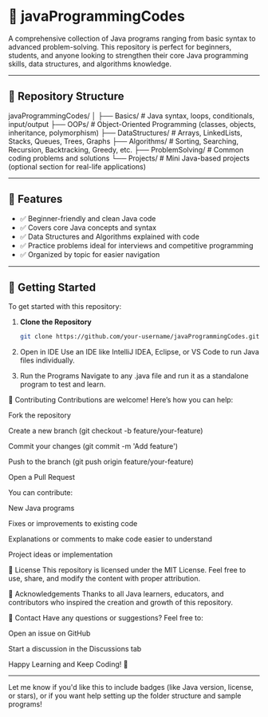 # 📘 javaProgrammingCodes

A comprehensive collection of Java programs ranging from basic syntax to advanced problem-solving. This repository is perfect for beginners, students, and anyone looking to strengthen their core Java programming skills, data structures, and algorithms knowledge.

---

## 📂 Repository Structure
javaProgrammingCodes/
│
├── Basics/ # Java syntax, loops, conditionals, input/output
├── OOPs/ # Object-Oriented Programming (classes, objects, inheritance, polymorphism)
├── DataStructures/ # Arrays, LinkedLists, Stacks, Queues, Trees, Graphs
├── Algorithms/ # Sorting, Searching, Recursion, Backtracking, Greedy, etc.
├── ProblemSolving/ # Common coding problems and solutions
└── Projects/ # Mini Java-based projects (optional section for real-life applications)


---

## 🚀 Features

- ✅ Beginner-friendly and clean Java code
- ✅ Covers core Java concepts and syntax
- ✅ Data Structures and Algorithms explained with code
- ✅ Practice problems ideal for interviews and competitive programming
- ✅ Organized by topic for easier navigation

---

## 📌 Getting Started

To get started with this repository:

1. **Clone the Repository**
   ```bash
   git clone https://github.com/your-username/javaProgrammingCodes.git

2. Open in IDE
Use an IDE like IntelliJ IDEA, Eclipse, or VS Code to run Java files individually.

3. Run the Programs
Navigate to any .java file and run it as a standalone program to test and learn.

🤝 Contributing
Contributions are welcome! Here’s how you can help:

Fork the repository

Create a new branch (git checkout -b feature/your-feature)

Commit your changes (git commit -m 'Add feature')

Push to the branch (git push origin feature/your-feature)

Open a Pull Request

You can contribute:

New Java programs

Fixes or improvements to existing code

Explanations or comments to make code easier to understand

Project ideas or implementation

📝 License
This repository is licensed under the MIT License.
Feel free to use, share, and modify the content with proper attribution.

🙌 Acknowledgements
Thanks to all Java learners, educators, and contributors who inspired the creation and growth of this repository.

📧 Contact
Have any questions or suggestions? Feel free to:

Open an issue on GitHub

Start a discussion in the Discussions tab

Happy Learning and Keep Coding! 🚀


---

Let me know if you'd like this to include badges (like Java version, license, or stars), or if you want help setting up the folder structure and sample programs!

